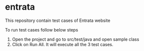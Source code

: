 # entrata
This repository contain test cases of Entrata website

To run test cases follow below steps
1. Open the project and go to src/test/java and open sample class
2. Click on Run All. It will execute all the 3 test cases.


